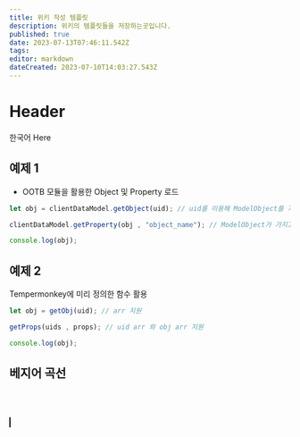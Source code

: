 ```yaml
---
title: 위키 작성 템플릿
description: 위키의 템플릿들을 저장하는곳입니다.
published: true
date: 2023-07-13T07:46:11.542Z
tags: 
editor: markdown
dateCreated: 2023-07-10T14:03:27.543Z
---
```


# Header
한국어 Here


## 예제 1

- OOTB 모듈을 활용한 Object 및 Property 로드

```js
let obj = clientDataModel.getObject(uid); // uid를 이용해 ModelObject를 가져옴.

clientDataModel.getProperty(obj , "object_name"); // ModelObject가 가지고 있는 속성.

console.log(obj);
``` 

## 예제 2 

Tempermonkey에 미리 정의한 함수 활용

```js
let obj = getObj(uid); // arr 지원

getProps(uids , props); // uid arr 와 obj arr 지원

console.log(obj);
```

## 베지어 곡선

<br></br>

<canvas id="Canvas1" width="600" height="400" style="border: 1px solid black; border-radius:5px;">
  
</canvas>
<script>
  var cv = document.getElementById("Canvas1");
  var ctx = cv.getContext("2d");
  function gradient(a, b) {
        return (b.y-a.y)/(b.x-a.x);
    }
          
    function bzCurve(points, f, t) {
        if (typeof(f) == 'undefined') f = 0.3;
        if (typeof(t) == 'undefined') t = 0.6;
      
        ctx.beginPath();
        ctx.moveTo(points[0].x, points[0].y);
      
        var m = 0;
        var dx1 = 0;
        var dy1 = 0;
          
        var preP = points[0];
          
        for (var i = 1; i < points.length; i++) {
            var curP = points[i];
            nexP = points[i + 1];
            if (nexP) {
                m = gradient(preP, nexP);
                dx2 = (nexP.x - curP.x) * -f;
                dy2 = dx2 * m * t;
            } else {
                dx2 = 0;
                dy2 = 0;
            }
              
            ctx.bezierCurveTo(
                preP.x - dx1, preP.y - dy1,
                curP.x + dx2, curP.y + dy2,
                curP.x, curP.y
            );
          
            dx1 = dx2;
            dy1 = dy2;
            preP = curP;
        }
        ctx.stroke();
    }
      
    // Generate random data
    var lines = [];    
    var X = 10;
    var t = 40; // control the width of X.
    for (var i = 0; i < 100; i++ ) {
        Y = Math.floor((Math.random() * 300) + 50);
        p = { x: X, y: Y };
        lines.push(p);
        X = X + t;
    }
      
    // Draw smooth line
    ctx.setLineDash([0]);
    ctx.lineWidth = 2;
    ctx.strokeStyle = "green";
    bzCurve(lines, 0.3, 1);
</script>